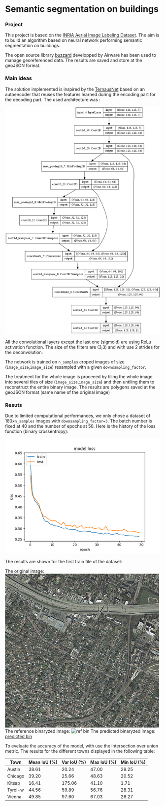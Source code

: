 # Semantic segmentation on buildings

### Project 

This project is based on the [INRIA Aerial Image Labeling Dataset](https://project.inria.fr/aerialimagelabeling/).
The aim is to build an algorithm based on neural network performing semantic segmentation on buildings.

The open source library [buzzard](https://github.com/airware/buzzard/) developped by Airware has been used to manage georeferenced data. 
The results are saved and store at the geoJSON format.

### Main ideas

The solution implemented is inspired by the [TernausNet](https://arxiv.org/abs/1801.05746) based on an autoencoder that reuses the features learned during the encoding part for the decoding part.
The used architecture was :

![](Results/model_display.png)

All the convolutional layers except the last one (sigmoid) are using ReLu activation function. The size of the filters are (3,3) and with use 2 strides for the deconvolution.

The network is trained on `n_samples` croped images of size (`image_size`,`image_size`) resampled with a given `downsampling_factor`.

The treatment for the whole image is proceeed by tiling the whole image into several tiles of size (`image_size`,`image_size`) and then untiling them to reconstruct the entire binary image.
The results are polygons saved at the geoJSON format (same name of the original image)


### Resuts

Due to limited computational performances, we only chose a dataset of 180x`n_samples` images with `downsampling_factor=3`. The batch number is fixed at 40 and the number of epochs at 50.
Here is the history of the loss function (binary crossentropy):

![loss](Results/history_loss.png)

The results are shown for the first train file of the dataset:

The original image:
![image](Results/austin1.png)
The reference binaryzed image:
![ref bin](Results/true_semgentation.png)
The predicted binaryzed image:
[predicted bin](Results/predicted_segmentation.png)

To eveluate the accuracy of the model, with use the intersection over union metric.
The results for the different towns displayed in the following table:

| Town    | Mean IoU (%) | Var IoU (%) | Max IoU (%) | Min IoU (%) |
|---------|--------------|-------------|-------------|-------------|
| Austin  | 38.61        | 20.24       | 47.00       | 29.25       |
| Chicago | 39.20        | 25.66       | 48.63       | 20.52       |
| Kitsap  | 16.41        | 175.06      | 41.10       | 1.71        |
| Tyrol-w | 44.56        | 59.89       | 56.76       | 28.31       |
| Vienna  | 49.85        | 97.60       | 67.03       | 26.27       |




